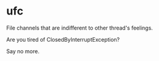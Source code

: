 # ufc

File channels that are indifferent to other thread's feelings.

Are you tired of ClosedByInterruptException?

Say no more.